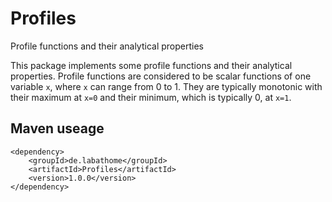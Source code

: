 # Profiles
Profile functions and their analytical properties

This package implements some profile functions and their analytical properties.
Profile functions are considered to be scalar functions of one variable `x`, where `x`
can range from 0 to 1. They are typically monotonic with their maximum at `x=0`
and their minimum, which is typically 0, at `x=1`.

## Maven useage
```
<dependency>
	<groupId>de.labathome</groupId>
	<artifactId>Profiles</artifactId>
	<version>1.0.0</version>
</dependency>
```
